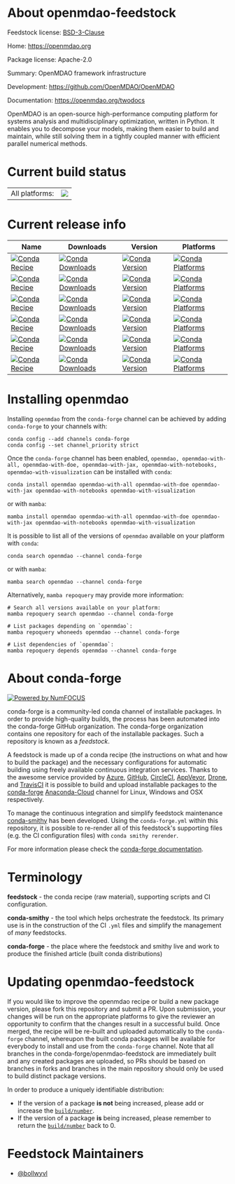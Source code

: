 About openmdao-feedstock
========================

Feedstock license: [BSD-3-Clause](https://github.com/conda-forge/openmdao-feedstock/blob/main/LICENSE.txt)

Home: https://openmdao.org

Package license: Apache-2.0

Summary: OpenMDAO framework infrastructure

Development: https://github.com/OpenMDAO/OpenMDAO

Documentation: https://openmdao.org/twodocs

OpenMDAO is an open-source high-performance computing platform
for systems analysis and multidisciplinary optimization, written in Python. It
enables you to decompose your models, making them easier to build and maintain,
while still solving them in a tightly coupled manner with efficient parallel
numerical methods.


Current build status
====================


<table><tr><td>All platforms:</td>
    <td>
      <a href="https://dev.azure.com/conda-forge/feedstock-builds/_build/latest?definitionId=7766&branchName=main">
        <img src="https://dev.azure.com/conda-forge/feedstock-builds/_apis/build/status/openmdao-feedstock?branchName=main">
      </a>
    </td>
  </tr>
</table>

Current release info
====================

| Name | Downloads | Version | Platforms |
| --- | --- | --- | --- |
| [![Conda Recipe](https://img.shields.io/badge/recipe-openmdao-green.svg)](https://anaconda.org/conda-forge/openmdao) | [![Conda Downloads](https://img.shields.io/conda/dn/conda-forge/openmdao.svg)](https://anaconda.org/conda-forge/openmdao) | [![Conda Version](https://img.shields.io/conda/vn/conda-forge/openmdao.svg)](https://anaconda.org/conda-forge/openmdao) | [![Conda Platforms](https://img.shields.io/conda/pn/conda-forge/openmdao.svg)](https://anaconda.org/conda-forge/openmdao) |
| [![Conda Recipe](https://img.shields.io/badge/recipe-openmdao--with--all-green.svg)](https://anaconda.org/conda-forge/openmdao-with-all) | [![Conda Downloads](https://img.shields.io/conda/dn/conda-forge/openmdao-with-all.svg)](https://anaconda.org/conda-forge/openmdao-with-all) | [![Conda Version](https://img.shields.io/conda/vn/conda-forge/openmdao-with-all.svg)](https://anaconda.org/conda-forge/openmdao-with-all) | [![Conda Platforms](https://img.shields.io/conda/pn/conda-forge/openmdao-with-all.svg)](https://anaconda.org/conda-forge/openmdao-with-all) |
| [![Conda Recipe](https://img.shields.io/badge/recipe-openmdao--with--doe-green.svg)](https://anaconda.org/conda-forge/openmdao-with-doe) | [![Conda Downloads](https://img.shields.io/conda/dn/conda-forge/openmdao-with-doe.svg)](https://anaconda.org/conda-forge/openmdao-with-doe) | [![Conda Version](https://img.shields.io/conda/vn/conda-forge/openmdao-with-doe.svg)](https://anaconda.org/conda-forge/openmdao-with-doe) | [![Conda Platforms](https://img.shields.io/conda/pn/conda-forge/openmdao-with-doe.svg)](https://anaconda.org/conda-forge/openmdao-with-doe) |
| [![Conda Recipe](https://img.shields.io/badge/recipe-openmdao--with--jax-green.svg)](https://anaconda.org/conda-forge/openmdao-with-jax) | [![Conda Downloads](https://img.shields.io/conda/dn/conda-forge/openmdao-with-jax.svg)](https://anaconda.org/conda-forge/openmdao-with-jax) | [![Conda Version](https://img.shields.io/conda/vn/conda-forge/openmdao-with-jax.svg)](https://anaconda.org/conda-forge/openmdao-with-jax) | [![Conda Platforms](https://img.shields.io/conda/pn/conda-forge/openmdao-with-jax.svg)](https://anaconda.org/conda-forge/openmdao-with-jax) |
| [![Conda Recipe](https://img.shields.io/badge/recipe-openmdao--with--notebooks-green.svg)](https://anaconda.org/conda-forge/openmdao-with-notebooks) | [![Conda Downloads](https://img.shields.io/conda/dn/conda-forge/openmdao-with-notebooks.svg)](https://anaconda.org/conda-forge/openmdao-with-notebooks) | [![Conda Version](https://img.shields.io/conda/vn/conda-forge/openmdao-with-notebooks.svg)](https://anaconda.org/conda-forge/openmdao-with-notebooks) | [![Conda Platforms](https://img.shields.io/conda/pn/conda-forge/openmdao-with-notebooks.svg)](https://anaconda.org/conda-forge/openmdao-with-notebooks) |
| [![Conda Recipe](https://img.shields.io/badge/recipe-openmdao--with--visualization-green.svg)](https://anaconda.org/conda-forge/openmdao-with-visualization) | [![Conda Downloads](https://img.shields.io/conda/dn/conda-forge/openmdao-with-visualization.svg)](https://anaconda.org/conda-forge/openmdao-with-visualization) | [![Conda Version](https://img.shields.io/conda/vn/conda-forge/openmdao-with-visualization.svg)](https://anaconda.org/conda-forge/openmdao-with-visualization) | [![Conda Platforms](https://img.shields.io/conda/pn/conda-forge/openmdao-with-visualization.svg)](https://anaconda.org/conda-forge/openmdao-with-visualization) |

Installing openmdao
===================

Installing `openmdao` from the `conda-forge` channel can be achieved by adding `conda-forge` to your channels with:

```
conda config --add channels conda-forge
conda config --set channel_priority strict
```

Once the `conda-forge` channel has been enabled, `openmdao, openmdao-with-all, openmdao-with-doe, openmdao-with-jax, openmdao-with-notebooks, openmdao-with-visualization` can be installed with `conda`:

```
conda install openmdao openmdao-with-all openmdao-with-doe openmdao-with-jax openmdao-with-notebooks openmdao-with-visualization
```

or with `mamba`:

```
mamba install openmdao openmdao-with-all openmdao-with-doe openmdao-with-jax openmdao-with-notebooks openmdao-with-visualization
```

It is possible to list all of the versions of `openmdao` available on your platform with `conda`:

```
conda search openmdao --channel conda-forge
```

or with `mamba`:

```
mamba search openmdao --channel conda-forge
```

Alternatively, `mamba repoquery` may provide more information:

```
# Search all versions available on your platform:
mamba repoquery search openmdao --channel conda-forge

# List packages depending on `openmdao`:
mamba repoquery whoneeds openmdao --channel conda-forge

# List dependencies of `openmdao`:
mamba repoquery depends openmdao --channel conda-forge
```


About conda-forge
=================

[![Powered by
NumFOCUS](https://img.shields.io/badge/powered%20by-NumFOCUS-orange.svg?style=flat&colorA=E1523D&colorB=007D8A)](https://numfocus.org)

conda-forge is a community-led conda channel of installable packages.
In order to provide high-quality builds, the process has been automated into the
conda-forge GitHub organization. The conda-forge organization contains one repository
for each of the installable packages. Such a repository is known as a *feedstock*.

A feedstock is made up of a conda recipe (the instructions on what and how to build
the package) and the necessary configurations for automatic building using freely
available continuous integration services. Thanks to the awesome service provided by
[Azure](https://azure.microsoft.com/en-us/services/devops/), [GitHub](https://github.com/),
[CircleCI](https://circleci.com/), [AppVeyor](https://www.appveyor.com/),
[Drone](https://cloud.drone.io/welcome), and [TravisCI](https://travis-ci.com/)
it is possible to build and upload installable packages to the
[conda-forge](https://anaconda.org/conda-forge) [Anaconda-Cloud](https://anaconda.org/)
channel for Linux, Windows and OSX respectively.

To manage the continuous integration and simplify feedstock maintenance
[conda-smithy](https://github.com/conda-forge/conda-smithy) has been developed.
Using the ``conda-forge.yml`` within this repository, it is possible to re-render all of
this feedstock's supporting files (e.g. the CI configuration files) with ``conda smithy rerender``.

For more information please check the [conda-forge documentation](https://conda-forge.org/docs/).

Terminology
===========

**feedstock** - the conda recipe (raw material), supporting scripts and CI configuration.

**conda-smithy** - the tool which helps orchestrate the feedstock.
                   Its primary use is in the construction of the CI ``.yml`` files
                   and simplify the management of *many* feedstocks.

**conda-forge** - the place where the feedstock and smithy live and work to
                  produce the finished article (built conda distributions)


Updating openmdao-feedstock
===========================

If you would like to improve the openmdao recipe or build a new
package version, please fork this repository and submit a PR. Upon submission,
your changes will be run on the appropriate platforms to give the reviewer an
opportunity to confirm that the changes result in a successful build. Once
merged, the recipe will be re-built and uploaded automatically to the
`conda-forge` channel, whereupon the built conda packages will be available for
everybody to install and use from the `conda-forge` channel.
Note that all branches in the conda-forge/openmdao-feedstock are
immediately built and any created packages are uploaded, so PRs should be based
on branches in forks and branches in the main repository should only be used to
build distinct package versions.

In order to produce a uniquely identifiable distribution:
 * If the version of a package **is not** being increased, please add or increase
   the [``build/number``](https://docs.conda.io/projects/conda-build/en/latest/resources/define-metadata.html#build-number-and-string).
 * If the version of a package **is** being increased, please remember to return
   the [``build/number``](https://docs.conda.io/projects/conda-build/en/latest/resources/define-metadata.html#build-number-and-string)
   back to 0.

Feedstock Maintainers
=====================

* [@bollwyvl](https://github.com/bollwyvl/)

